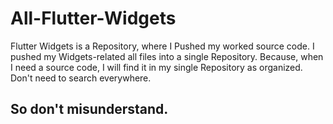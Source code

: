 # All-Flutter-Widgets

Flutter Widgets is a Repository, where I Pushed my worked source code. I pushed my Widgets-related all files into a single Repository. Because, when I need a source code, I will find it in my single Repository as organized. Don't need to search everywhere.  

## So don't misunderstand.
